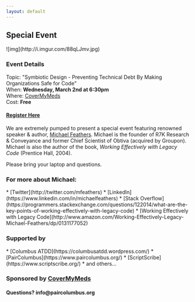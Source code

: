 ```yaml
---
layout: default
---
```


<h2>Special Event</h2>
![img](http://i.imgur.com/88qLJmv.jpg)  
  
<h3>Event Details</h3>   

Topic: "Symbiotic Design - Preventing Technical Debt By Making Organizations Safe for Code"    
When: __Wednesday, March 2nd at 6:30pm__     
Where: [CoverMyMeds](https://goo.gl/maps/6TGqNqqoK8n)   
Cost: __Free__

<h4><a href='https://www.eventbrite.com/e/pair-columbus-presents-an-evening-with-michael-feathers-tickets-22116827025'>Register Here</a></h4>

We are extremely pumped to present a special event featuring renowned speaker & author, [Michael Feathers](http://twitter.com/mfeathers). Michael is the founder of R7K Research & Conveyance and former Chief Scientist of Obtiva (acquired by Groupon). Michael is also the author of the book, _Working Effectively with Legacy Code_ (Prentice Hall, 2004).

Please bring your laptop and questions.

<h3>For more about Michael:</h3>   
* [Twitter](http://twitter.com/mfeathers)  
* [LinkedIn](https://www.linkedin.com/in/michaelfeathers)   
* [Stack Overflow](https://programmers.stackexchange.com/questions/122014/what-are-the-key-points-of-working-effectively-with-legacy-code)    
* [Working Effectively with Legacy Code](http://www.amazon.com/Working-Effectively-Legacy-Michael-Feathers/dp/0131177052)    

<h3>Supported by</h3>
* [Columbus ATDD](https://columbusatdd.wordpress.com/)
* [PairColumbus](https://www.paircolumbus.org/)    
* [ScriptScribe](https://www.scriptscribe.org/)   
* and others...     

<h3>Sponsored by <a href="https://www.covermymeds.com/main/">CoverMyMeds</a></h3>

<h4>Questions? info@paircolumbus.org</h4>
